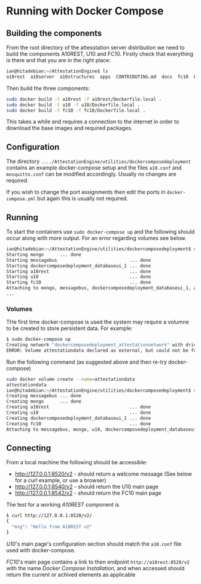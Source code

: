 # Running with Docker Compose

## Building the components

From the root directory of the attesstation server distribution we need to build the components A10REST, U10 and FC10. Firstly check that everything is there and that you are in the right place:

```bash
ian@hitadebian:~/AttestationEngine$ ls
a10rest  a10server  a10structures  apps  CONTRIBUTING.md  docs  fc10  LICENSE  README.md  t10  tests  u10  utilities
```

Then build the three components:

```bash
sudo docker build -t a10rest -f a10rest/Dockerfile.local .
sudo docker build -t u10 -f u10/Dockerfile.local .
sudo docker build -t fc10 -f fc10/Dockerfile.local .
```

This takes a while and requires a connection to the internet in order to download the base images and required packages.

## Configuration

The directory `..../AttestationEngine/utilities/dockercomposedeployment` contains an example docker-compose setup and the files `a10.conf` and `mosquitto.conf` can be modified accordingly. Usually no changes are required.

If you wish to change the port assignments then edit the ports in `docker-compose.yml` but again this is usually not required.

## Running

To start the containers use `sudo docker-compose up` and the following should occur along with more output. For an error regarding volumes see below.

```bash
ian@hitadebian:~/AttestationEngine/utilities/dockercomposedeployment$ sudo docker-compose up
Starting mongo      ... done
Starting messagebus                           ... done
Starting dockercomposedeployment_databaseui_1 ... done
Starting a10rest                              ... done
Starting u10                                  ... done
Starting fc10                                 ... done
Attaching to mongo, messagebus, dockercomposedeployment_databaseui_1, a10rest, u10, fc10
...
```

### Volumes

THe first time docker-compose is used the system may require a volumne to be created to store persistent data. For example:

```bash
$ sudo docker-compose up
Creating network "dockercomposedeployment_attestationnetwork" with driver "bridge"
ERROR: Volume attestationdata declared as external, but could not be found. Please create the volume manually using `docker volume create --name=attestationdata` and try again.
```

Run the following command (as suggested above and then re-try docker-compose)

```bash
sudo docker volume create --name=attestationdata
attestationdata
ian@hitadebian:~/AttestationEngine/utilities/dockercomposedeployment$ sudo docker-compose up
Creating messagebus ... done
Creating mongo      ... done
Creating a10rest                              ... done
Creating u10                                  ... done
Creating dockercomposedeployment_databaseui_1 ... done
Creating fc10                                 ... done
Attaching to messagebus, mongo, u10, dockercomposedeployment_databaseui_1, a10rest, fc10
```

## Connecting

From a local machine the following should be accessible:

   * http://127.0.0.1:8520/v2 - should return a welcome message (See below for a curl example, or use a browser)
   * http://127.0.0.1:8540/v2 - should return the U10 main page
   * http://127.0.0.1:8542/v2 - should return the FC10 main page

The test for a working *A10REST* component is

```bash
$ curl http://127.0.0.1:8520/v2/
{
  "msg": "Hello from A10REST v2"
}
```

*U10*'s main page's configuration section should match the `a10.conf` file used with docker-compose.

*FC10*'s main page contains a link to then endpoint `http://a10rest:8520/v2` with the name *Docker Compose Installation*, and when accessed should return the current or achived elements as applicable

